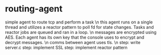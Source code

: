 # routing-agent
simple agent to route tcp and perform a task
\n
this agent runs on a single thread and utilizes a reactor pattern to poll fd for state changes. Tasks and reactor jobs are queued and ran in a loop. \n
messages are encrypted using AES. Each agent has its own key that the console uses to encrypt and decrypt messages. \n
comms between agent uses tls. \n
step: write server.c
step: implement SSL
step: implement reactor pattern


